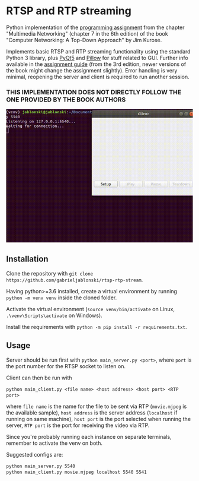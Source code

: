 # RTSP and RTP streaming
 Python implementation of the [programming assignment](http://media.pearsoncmg.com/aw/aw_kurose_network_3/labs/lab7/lab7.html) from the chapter "Multimedia Networking" (chapter 7 in the 6th edition) of the book "Computer Networking: A Top-Down Approach" by Jim Kurose.
 
 Implements basic RTSP and RTP streaming functionality using the standard Python 3 library, plus [PyQt5](https://pypi.org/project/PyQt5/) and [Pillow](https://github.com/python-pillow/Pillow) for stuff related to GUI. Further info available in the [assignment guide](http://media.pearsoncmg.com/aw/aw_kurose_network_3/labs/lab7/lab7.html) (from the 3rd edition, newer versions of the book might change the assignment slightly). Error handling is very minimal, reopening the server and client is required to run another session.
 
 ### **THIS IMPLEMENTATION DOES NOT DIRECTLY FOLLOW THE ONE PROVIDED BY THE BOOK AUTHORS**

![Demonstration](rtsp_demo.gif)

## Installation

Clone the repository with `git clone https://github.com/gabrieljablonski/rtsp-rtp-stream`.

Having python>=3.6 installed, create a virtual environment by running `python -m venv venv` inside the cloned folder.

Activate the virtual environment (`source venv/bin/activate` on Linux, `.\venv\Scripts\activate` on Windows).

Install the requirements with `python -m pip install -r requirements.txt`.

## Usage

Server should be run first with `python main_server.py <port>`, where `port` is the port number for the RTSP socket to listen on.

Client can then be run with 
```
python main_client.py <file name> <host address> <host port> <RTP port>
```
where `file name` is the name for the file to be sent via RTP (`movie.mjpeg` is the available sample), `host address` is the server address (`localhost` if running on same machine), `host port` is the port selected when running the server, `RTP port` is the port for receiving the video via RTP.

Since you're probably running each instance on separate terminals, remember to activate the venv on both.

Suggested configs are:
```
python main_server.py 5540
python main_client.py movie.mjpeg localhost 5540 5541
```
